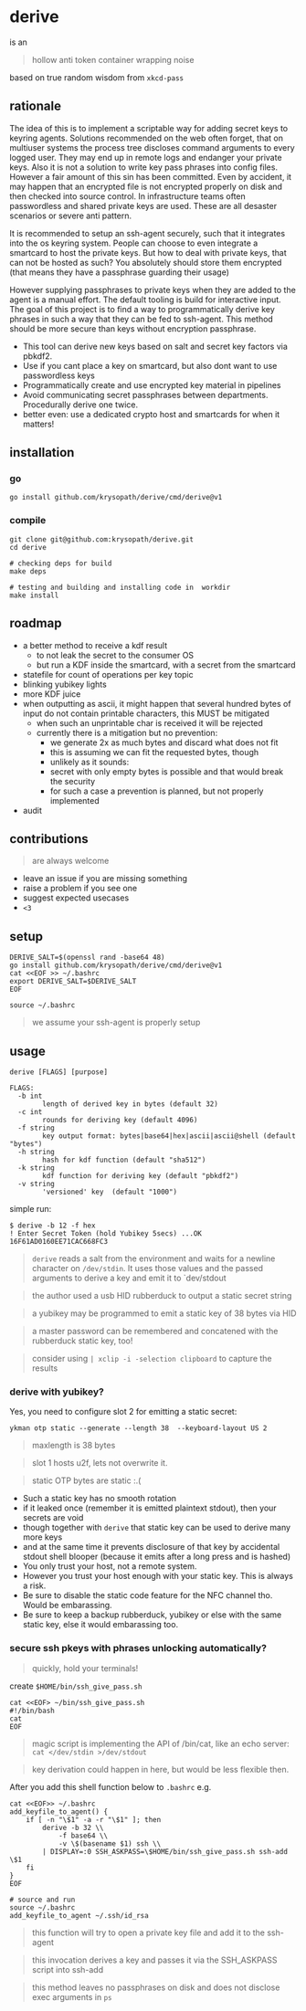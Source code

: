 # derive 

is an

> hollow anti token container wrapping noise

based on true random wisdom from `xkcd-pass`

## rationale

The idea of this is to implement a scriptable way for adding secret keys to
keyring agents. Solutions recommended on the web often forget, that on
multiuser systems the process tree discloses command arguments to every logged
user. They may end up in remote logs and endanger your private keys. Also it is
not a solution to write key pass phrases into config files. However a fair
amount of this sin has been committed. Even by accident, it may happen that an
encrypted file is not encrypted properly on disk and then checked into source
control. In infrastructure teams often passwordless and shared private keys are
used. These are all desaster scenarios or severe anti pattern.

It is recommended to setup an ssh-agent securely, such that it integrates into
the os keyring system. People can choose to even integrate a smartcard to host
the private keys. But how to deal with private keys, that can not be hosted as
such? You absolutely should store them encrypted (that means they have a
passphrase guarding their usage)

However supplying passphrases to private keys when they are added to the agent
is a manual effort. The default tooling is build for interactive input. The
goal of this project is to find a way to programmatically derive key phrases in
such a way that they can be fed to ssh-agent. This method should be more secure
than keys without encryption passphrase.


- This tool can derive new keys based on salt and secret key factors via pbkdf2.
- Use if you cant place a key on smartcard, but also dont want to use passwordless 
  keys
- Programmatically create and use encrypted key material in pipelines
- Avoid communicating secret passphrases between departments. Procedurally
  derive one twice.
- better even: use a dedicated crypto host and smartcards for when it matters!


## installation
### go

```
go install github.com/krysopath/derive/cmd/derive@v1
```

### compile

```
git clone git@github.com:krysopath/derive.git
cd derive

# checking deps for build
make deps

# testing and building and installing code in  workdir
make install
```


## roadmap

- a better method to receive a kdf result
    - to not leak the secret to the consumer OS
    - but run a KDF inside the smartcard, with a secret from the smartcard
- statefile for count of operations per key topic
- blinking yubikey lights
- more KDF juice
- when outputting as ascii, it might happen that several hundred bytes of input do not contain printable characters, this MUST be mitigated
    - when such an unprintable char is received it will be rejected
    - currently there is a mitigation but no prevention:
        - we generate 2x as much bytes and discard what does not fit
        - this is assuming we can fit the requested bytes, though
        - unlikely as it sounds:
        - secret with only empty bytes is possible and that would break the security
        - for such a case a prevention is planned, but not properly implemented
- audit

## contributions 
> are always welcome

- leave an issue if you are missing something
- raise a problem if you see one
- suggest expected usecases
- `<3`

## setup

```
DERIVE_SALT=$(openssl rand -base64 48)
go install github.com/krysopath/derive/cmd/derive@v1
cat <<EOF >> ~/.bashrc
export DERIVE_SALT=$DERIVE_SALT
EOF

source ~/.bashrc
```

> we assume your ssh-agent is properly setup

## usage

```
derive [FLAGS] [purpose]

FLAGS:
  -b int
    	length of derived key in bytes (default 32)
  -c int
    	rounds for deriving key (default 4096)
  -f string
    	key output format: bytes|base64|hex|ascii|ascii@shell (default "bytes")
  -h string
    	hash for kdf function (default "sha512")
  -k string
    	kdf function for deriving key (default "pbkdf2")
  -v string
    	'versioned' key  (default "1000")

```

simple run:
```
$ derive -b 12 -f hex
! Enter Secret Token (hold Yubikey 5secs) ...OK
16F61AD0160EE71CAC668FC3
```
> `derive` reads a salt from the environment and waits for a newline character
> on `/dev/stdin`. It uses those values and the passed arguments to derive a
> key and emit it to `dev/stdout

> the author used a usb HID rubberduck to output a static secret string

> a yubikey may be programmed to emit a static key of 38 bytes via HID

> a master password can be remembered and concatened with the rubberduck static key, too!

> consider using `| xclip -i -selection clipboard` to capture the results

### derive with yubikey?

Yes, you need to configure slot 2 for emitting a static secret:

`ykman otp static --generate --length 38  --keyboard-layout US 2`

> maxlength is 38 bytes

> slot 1 hosts u2f, lets not overwrite it.

> static OTP bytes are static :.(


- Such a static key has no smooth rotation
- if it leaked once (remember it is emitted plaintext stdout), then your secrets are void
- though together with `derive` that static key can be used to derive many more keys
- and at the same time it prevents disclosure of that key by accidental stdout shell
  blooper (because it emits after a long press and is hashed)
- You only trust your host, not a remote system.
- However you trust your host enough with your static key. This is always a risk.
- Be sure to disable the static code feature for the NFC channel tho. Would be embarassing.
- Be sure to keep a backup rubberduck, yubikey or else with the same static
  key, else it would embarassing too.


### secure ssh pkeys with phrases unlocking automatically?

> quickly, hold your terminals!


create `$HOME/bin/ssh_give_pass.sh`
```
cat <<EOF> ~/bin/ssh_give_pass.sh
#!/bin/bash
cat
EOF
```
> magic script is implementing the API of /bin/cat, like an echo server: `cat </dev/stdin >/dev/stdout`

> key derivation could happen in here, but would be less flexible then.

After you add this shell function below to `.bashrc` e.g.
```
cat <<EOF>> ~/.bashrc
add_keyfile_to_agent() {
    if [ -n "\$1" -a -r "\$1" ]; then
        derive -b 32 \\
            -f base64 \\
            -v \$(basename $1) ssh \\
        | DISPLAY=:0 SSH_ASKPASS=\$HOME/bin/ssh_give_pass.sh ssh-add \$1
    fi
}
EOF

# source and run
source ~/.bashrc
add_keyfile_to_agent ~/.ssh/id_rsa
```
> this function will try to open a private key file and add it to the ssh-agent

> this invocation derives a key and passes it via the SSH_ASKPASS script into ssh-add

> this method leaves no passphrases on disk and does not disclose exec arguments in `ps`


